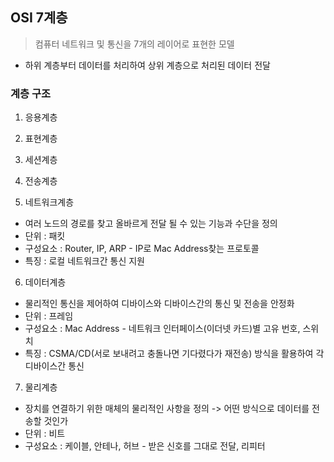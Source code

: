 ## OSI 7계층
 > 컴퓨터 네트워크 및 통신을 7개의 레이어로 표현한 모델
- 하위 계층부터 데이터를 처리하여 상위 계층으로 처리된 데이터 전달

### 계층 구조
1. 응용계층

2. 표현계층

3. 세션계층

4. 전송계층

5. 네트워크계층
  - 여러 노드의 경로를 찾고 올바르게 전달 될 수 있는 기능과 수단을 정의
  - 단위 : 패킷
  - 구성요소 : Router, IP, ARP - IP로 Mac Address찾는 프로토콜
  - 특징 : 로컬 네트워크간 통신 지원
6. 데이터계층
  - 물리적인 통신을 제어하여 디바이스와 디바이스간의 통신 및 전송을 안정화
  - 단위 : 프레임
  - 구성요소 : Mac Address - 네트워크 인터페이스(이더넷 카드)별 고유 번호, 스위치
  - 특징 : CSMA/CD(서로 보내려고 충돌나면 기다렸다가 재전송) 방식을 활용하여 각 디바이스간 통신 
7. 물리계층
  - 장치를 연결하기 위한 매체의 물리적인 사항을 정의 -> 어떤 방식으로 데이터를 전송할 것인가
  - 단위 : 비트
  - 구성요소 : 케이블, 안테나, 허브 - 받은 신호를 그대로 전달, 리피터
